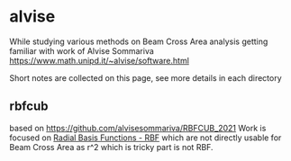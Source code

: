 # alvise
While studying various methods on Beam Cross Area analysis getting familiar with work of Alvise Sommariva
https://www.math.unipd.it/~alvise/software.html

Short notes are collected on this page, see more details in each directory

## rbfcub
based on https://github.com/alvisesommariva/RBFCUB_2021
Work is focused on [Radial Basis Functions - RBF](https://en.wikipedia.org/wiki/Radial_basis_function) which are not directly usable for Beam Cross Area as
r^2 which is tricky part is not RBF.
